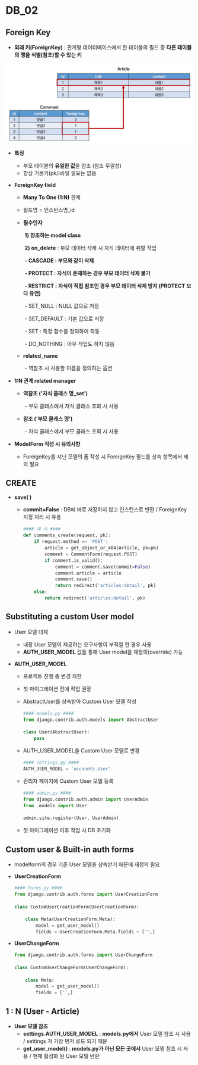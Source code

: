 # DB_02

## Foreign Key

- **외래 키(ForeignKey)** : 관계형 데이터베이스에서 한 테이블의 필드 중 **다른 테이블의 행을 식별(참조)할 수 있는 키**

<img src="DB_02.assets/foreignkey.JPG" alt="foreignkey" style="zoom: 50%;" />

- **특징**

  - 부모 테이블의 **유일한 값**을 참조 (참조 무결성)
  - 항상 기본키(pk/id)일 필요는 없음

- **ForeignKey field**

  - **Many To One (1:N)** 관계

  - 필드명 = 인스턴스명_id

  - **필수인자**

    ​	**1) 참조하는 model class**

    ​	**2) on_delete** : 부모 데이터 삭제 시 자식 데이터에 취할 작업

    ​			**\- CASCADE : 부모와 같이 삭제**

    ​			**\- PROTECT : 자식이 존재하는 경우 부모 데이터 삭제 불가**

    ​			**\- RESTRICT : 자식이 직접 참조인 경우 부모 데이터 삭제 방지 (PROTECT 보다 유연)**

    ​			\- SET_NULL : NULL 값으로 저장

    ​			\- SET_DEFAULT : 기본 값으로 저장

    ​			\- SET : 특정 함수를 정의하여 작동

    ​			\- DO_NOTHING : 아무 작업도 하지 않음

  - **related_name**

    ​	\- 역참조 시 사용할 이름을 정의하는 옵션

- **1:N 관계 related manager**

  - **역참조 ('자식 클래스 명_set')**

    ​	\- 부모 클래스에서 자식 클래스 조회 시 사용

  - **참조 ('부모 클래스 명')**

    ​	\- 자식 클래스에서 부모 클래스 조회 시 사용

- **ModelForm 작성 시 유의사항**

  - ForeignKey를 지닌 모델의 폼 작성 시 ForeignKey 필드를 상속 항목에서 제외 필요



## CREATE

- **save( )**

  - **commit=False** : DB에 바로 저장하지 않고 인스턴스로 반환 / ForeignKey 지정 처리 시 유용

    ```python
    #### 예 시 ####
    def comments_create(request, pk):
        if request.method == 'POST':
            article = get_object_or_404(Article, pk=pk)
            comment = CommentForm(request.POST)
            if comment.is_valid():
                comment = comment.save(commit=False)
                comment.article = article
                comment.save()
                return redirect('articles:detail', pk)
        else:
            return redirect('articles:detail', pk)
    ```



## Substituting a custom User model

- User 모델 대체

  - 내장 User 모델이 제공하는 요구사항이 부적절 한 경우 사용
  - **AUTH_USER_MODEL** 값을 통해 User model을 재정의(override) 가능

- **AUTH_USER_MODEL**

  - 프로젝트 진행 중 변경 제한

  - 첫 마이그레이션 전에 작업 권장

  - AbstractUser를 상속받아 Custom User 모델 작성

    ```python
    #### models.py ####
    from django.contrib.auth.models import AbstractUser
    
    class User(AbstractUser):
        pass
    ```

  - AUTH_USER_MODEL을 Custom User 모델로 변경

    ```python
    #### settings.py ####
    AUTH_USER_MODEL = 'accounts.User'
    ```

  - 관리자 페이지에 Custom User 모델 등록

    ```python
    #### admin.py ####
    from django.contrib.auth.admin import UserAdmin
    from .models import User
    
    admin.site.register(User, UserAdmin)
    ```

  - 첫 마이그레이션 이후 작업 시 DB 초기화



## Custom user & Built-in auth forms

- modelform의 경우 기존 User 모델을 상속받기 때문에 재정의 필요

- **UserCreationForm**

  ```python
  #### forms.py ####
  from django.contrib.auth.forms import UserCreationForm
  
  class CustomUserCreationForm(UserCreationForm):
      
      class Meta(UserCreationForm.Meta):
          model = get_user_model()
          fields = UserCreationForm.Meta.fields + ['',]
  ```

- **UserChangeForm**

  ```python
  from django.contrib.auth.forms import UserChangeForm
  
  class CustomUserChangeForm(UserChangeForm):
      
      class Meta:
          model = get_user_model()
          fields = ['',]
  ```



## 1 : N (User - Article)

- **User 모델 참조**
  - **settings.AUTH_USER_MODEL** : **models.py에서** User 모델 참조 시 사용 / settings 가 가장 먼저 로드 되기 때문
  - **get_user_model()** : **models.py가 아닌 모든 곳에서** User 모델 참조 시 사용 / 현재 활성화 된 User 모델 반환

